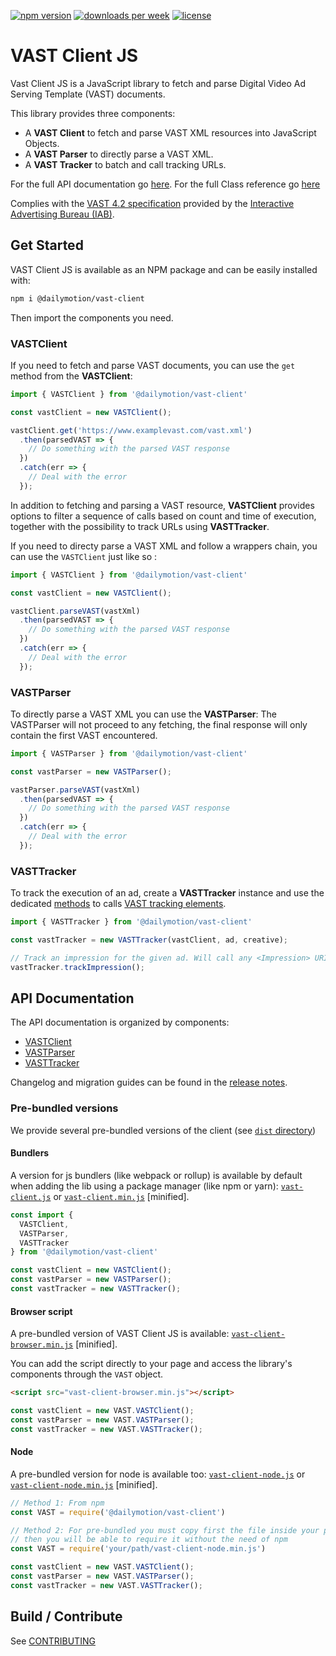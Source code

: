 [![npm version](https://badgen.net/npm/v/vast-client)](https://badgen.net/npm/v/vast-client)
[![downloads per week](https://badgen.net/npm/dw/vast-client)](https://badgen.net/npm/dw/vast-client)
[![license](https://badgen.net/npm/license/vast-client)](https://badgen.net/npm/license/vast-client)

# VAST Client JS

Vast Client JS is a JavaScript library to fetch and parse Digital Video Ad Serving Template (VAST) documents.

This library provides three components:

* A **VAST Client** to fetch and parse VAST XML resources into JavaScript Objects.
* A **VAST Parser** to directly parse a VAST XML.
* A **VAST Tracker** to batch and call tracking URLs.

For the full API documentation go [here](#api).
For the full Class reference go [here](https://github.com/dailymotion/vast-client-js/blob/master/docs/api/class-reference.md)

Complies with the [VAST 4.2 specification](https://iabtechlab.com/wp-content/uploads/2019/06/VAST_4.2_final_june26.pdf) provided by the [Interactive Advertising Bureau (IAB)](https://www.iab.com/).

## Get Started

VAST Client JS is available as an NPM package and can be easily installed with:

```Bash
npm i @dailymotion/vast-client
```

Then import the components you need.

### VASTClient

If you need to fetch and parse VAST documents, you can use the `get` method from the **VASTClient**:

```javascript
import { VASTClient } from '@dailymotion/vast-client'

const vastClient = new VASTClient();

vastClient.get('https://www.examplevast.com/vast.xml')
  .then(parsedVAST => {
    // Do something with the parsed VAST response
  })
  .catch(err => {
    // Deal with the error
  });
```

In addition to fetching and parsing a VAST resource, **VASTClient** provides options to filter a sequence of calls based on count and time of execution, together with the possibility to track URLs using **VASTTracker**.

If you need to directy parse a VAST XML and follow a wrappers chain, you can use the `VASTClient` just like so :

```javascript
import { VASTClient } from '@dailymotion/vast-client'

const vastClient = new VASTClient();

vastClient.parseVAST(vastXml)
  .then(parsedVAST => {
    // Do something with the parsed VAST response
  })
  .catch(err => {
    // Deal with the error
  });
```
### VASTParser

To directly parse a VAST XML you can use the **VASTParser**:
The VASTParser will not proceed to any fetching, the final response will only contain the first VAST encountered.

```Javascript
import { VASTParser } from '@dailymotion/vast-client'

const vastParser = new VASTParser();

vastParser.parseVAST(vastXml)
  .then(parsedVAST => {
    // Do something with the parsed VAST response
  })
  .catch(err => {
    // Deal with the error
  });
```

### VASTTracker

To track the execution of an ad, create a **VASTTracker** instance and use the dedicated [methods](docs/api/vast-tracker.md) to calls [VAST tracking elements](https://iabtechlab.com/wp-content/uploads/2019/06/VAST_4.2_final_june26.pdf#page=28).

```Javascript
import { VASTTracker } from '@dailymotion/vast-client'

const vastTracker = new VASTTracker(vastClient, ad, creative);

// Track an impression for the given ad. Will call any <Impression> URI from the <InLine> and <Wrapper> tracking elements.
vastTracker.trackImpression();
```

## API Documentation<a name="api"></a>

The API documentation is organized by components:

* [VASTClient](docs/api/vast-client.md)
* [VASTParser](docs/api/vast-parser.md)
* [VASTTracker](docs/api/vast-tracker.md)

Changelog and migration guides can be found in the [release notes](https://github.com/dailymotion/vast-client-js/releases).

### Pre-bundled versions

We provide several pre-bundled versions of the client (see [`dist` directory](dist/))

#### Bundlers

A version for js bundlers (like webpack or rollup) is available by default when adding the lib using a package manager (like npm or yarn): [`vast-client.js`](dist/vast-client.js) or [`vast-client.min.js`](dist/vast-client.min.js) [minified].

```javascript
const import {
  VASTClient,
  VASTParser,
  VASTTracker
} from '@dailymotion/vast-client'

const vastClient = new VASTClient();
const vastParser = new VASTParser();
const vastTracker = new VASTTracker();
```

#### Browser script

A pre-bundled version of VAST Client JS is available: [`vast-client-browser.min.js`](dist/vast-client-browser.min.js) [minified].

You can add the script directly to your page and access the library's components through the `VAST` object.

```html
<script src="vast-client-browser.min.js"></script>
```

```javascript
const vastClient = new VAST.VASTClient();
const vastParser = new VAST.VASTParser();
const vastTracker = new VAST.VASTTracker();
```

#### Node

A pre-bundled version for node is available too: [`vast-client-node.js`](dist/vast-client-node.js) or [`vast-client-node.min.js`](dist/vast-client-node.min.js) [minified].

```javascript
// Method 1: From npm
const VAST = require('@dailymotion/vast-client')

// Method 2: For pre-bundled you must copy first the file inside your project
// then you will be able to require it without the need of npm
const VAST = require('your/path/vast-client-node.min.js')

const vastClient = new VAST.VASTClient();
const vastParser = new VAST.VASTParser();
const vastTracker = new VAST.VASTTracker();
```

## Build / Contribute

See [CONTRIBUTING](docs/CONTRIBUTING.md)
